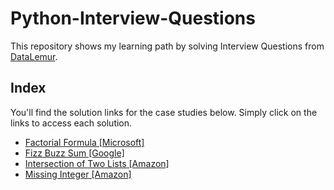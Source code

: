 # Python-Interview-Questions
This repository shows my learning path by solving Interview Questions from [DataLemur](https://datalemur.com/questions?category=Python&difficulty=Easy).

## Index
You'll find the solution links for the case studies below. Simply click on the links to access each solution.

 - [Factorial Formula [Microsoft]](https://github.com/Mati-DB/Python-Interview-Questions/blob/main/Factorial%20Function%20%5BMicrosoft%5D.md)
 - [Fizz Buzz Sum [Google]](https://github.com/Mati-DB/Python-Interview-Questions/blob/main/Fizz%20Buzz%20Sum%20%5BGoogle%5D.md)
 - [Intersection of Two Lists [Amazon]](https://github.com/Mati-DB/Python-Interview-Questions/blob/main/Intersection%20of%20Two%20Lists%20%5BAmazon%5D.md)
 - [Missing Integer [Amazon]](https://github.com/Mati-DB/Python-Interview-Questions/blob/main/Missing%20Integer%20%5BAmazon%5D.md)
